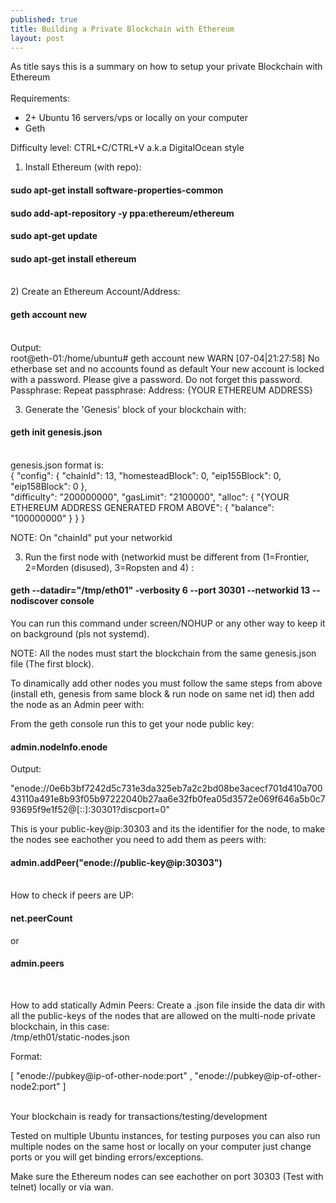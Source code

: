 ```yaml
---
published: true
title: Building a Private Blockchain with Ethereum
layout: post
---
```

As title says this is a summary on how to setup your private Blockchain with Ethereum <br><br>
Requirements:<br>
- 2+ Ubuntu 16 servers/vps or locally on your computer <br>
- Geth<br>

Difficulty level: CTRL+C/CTRL+V a.k.a DigitalOcean style<br>

1) Install Ethereum (with repo):<br>

#### sudo apt-get install software-properties-common<br>
#### sudo add-apt-repository -y ppa:ethereum/ethereum<br>
#### sudo apt-get update<br>
#### sudo apt-get install ethereum

<br>
2) Create an Ethereum Account/Address:<br>

#### geth account new

<br>
Output:<br>
root@eth-01:/home/ubuntu# geth account new
WARN [07-04|21:27:58] No etherbase set and no accounts found as default
Your new account is locked with a password. Please give a password. Do not forget this password.
Passphrase:
Repeat passphrase:
Address: {YOUR ETHEREUM ADDRESS}


3) Generate the 'Genesis' block of your blockchain with:<br>
#### geth init genesis.json<br><br>
genesis.json format is:<br>
{
    "config": {
        "chainId": 13,
        "homesteadBlock": 0,
        "eip155Block": 0,
        "eip158Block": 0
    },<br>
    "difficulty": "200000000",
    "gasLimit": "2100000",
    "alloc": {
        "{YOUR ETHEREUM ADDRESS GENERATED FROM ABOVE": { "balance": "100000000" }
    }
}

NOTE:
On "chainId" put your networkid <br>

3) Run the first node with (networkid must be different from (1=Frontier, 2=Morden (disused), 3=Ropsten and 4) :

#### geth --datadir="/tmp/eth01" -verbosity 6 --port 30301 --networkid 13 --nodiscover console


You can run this command under screen/NOHUP or any other way to keep it on background (pls not systemd).<br>


NOTE:
All the nodes must start the blockchain from the same genesis.json file (The first block).<br>


To dinamically add other nodes you must follow the same steps from above (install eth, genesis from same block & run node on same net id) then add the node as an Admin peer with: <br>

From the geth console run this to get your node public key: <br>
#### admin.nodeInfo.enode

Output:<br>

"enode://0e6b3bf7242d5c731e3da325eb7a2c2bd08be3acecf701d410a70043110a491e8b93f05b97222040b27aa6e32fb0fea05d3572e069f646a5b0c793695f9e1f52@[::]:30301?discport=0"

This is your public-key@ip:30303 and its the identifier for the node, to make the nodes see eachother you need to add them as peers with:<br>


#### admin.addPeer("enode://public-key@ip:30303")


<br>
How to check if peers are UP: <br>

#### net.peerCount

or

#### admin.peers
<br>

How to add statically Admin Peers:
Create a .json file inside the data dir with all the public-keys of the nodes that are allowed on the multi-node private blockchain, in this case:<br>
/tmp/eth01/static-nodes.json

Format:

[
  "enode://pubkey@ip-of-other-node:port" ,
   "enode://pubkey@ip-of-other-node2:port"
]

<br>
Your blockchain is ready for transactions/testing/development
<br>

Tested on multiple Ubuntu instances, for testing purposes you can also run multiple nodes on the same host or locally on your computer just change ports or you will get binding errors/exceptions.<br>

Make sure the Ethereum nodes can see eachother on port 30303 (Test with telnet) locally or via wan.<br>
<br>






